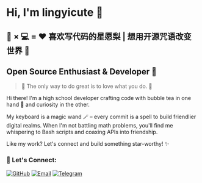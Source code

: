 # Hi, I'm lingyicute 👋

## 🍐 × 💻 = ❤️ 喜欢写代码的星愿梨 | 想用开源咒语改变世界 🌟

## Open Source Enthusiast & Developer 🥰

> 📝 The only way to do great is to love what you do. 💖

Hi there! I'm a high school developer crafting code with bubble tea in one hand 🧋 and curiosity in the other.

My keyboard is a magic wand 🪄 – every commit is a spell to build friendlier digital realms. When I'm not battling math problems, you'll find me whispering to Bash scripts and coaxing APIs into friendship.

Like my work? Let's connect and build something star-worthy! ✨

### 🚀 Let's Connect: 

[![GitHub](https://ziadoua.github.io/m3-Markdown-Badges/badges/Github/github3.svg)](https://github.com/lingyicute)
[![Email](https://ziadoua.github.io/m3-Markdown-Badges/badges/Gmail/gmail3.svg)](mailto:lingyicute@gmail.com)
[![Telegram](https://ziadoua.github.io/m3-Markdown-Badges/badges/Telegram/telegram3.svg)](https://t.me/lingyicute2323)
